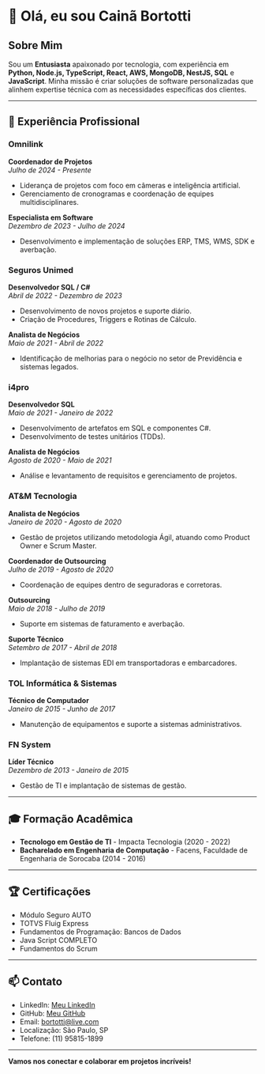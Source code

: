 # 👋 Olá, eu sou Cainã Bortotti

## Sobre Mim
Sou um **Entusiasta** apaixonado por tecnologia, com experiência em **Python, Node.js, TypeScript, React, AWS, MongoDB, NestJS, SQL** e **JavaScript**. Minha missão é criar soluções de software personalizadas que alinhem expertise técnica com as necessidades específicas dos clientes.

---

## 🚀 Experiência Profissional

### Omnilink
**Coordenador de Projetos**  
*Julho de 2024 - Presente*  
- Liderança de projetos com foco em câmeras e inteligência artificial.
- Gerenciamento de cronogramas e coordenação de equipes multidisciplinares.

**Especialista em Software**  
*Dezembro de 2023 - Julho de 2024*  
- Desenvolvimento e implementação de soluções ERP, TMS, WMS, SDK e averbação.

### Seguros Unimed
**Desenvolvedor SQL / C#**  
*Abril de 2022 - Dezembro de 2023*  
- Desenvolvimento de novos projetos e suporte diário.
- Criação de Procedures, Triggers e Rotinas de Cálculo.

**Analista de Negócios**  
*Maio de 2021 - Abril de 2022*  
- Identificação de melhorias para o negócio no setor de Previdência e sistemas legados.

### i4pro
**Desenvolvedor SQL**  
*Maio de 2021 - Janeiro de 2022*  
- Desenvolvimento de artefatos em SQL e componentes C#.
- Desenvolvimento de testes unitários (TDDs).

**Analista de Negócios**  
*Agosto de 2020 - Maio de 2021*  
- Análise e levantamento de requisitos e gerenciamento de projetos.

### AT&M Tecnologia
**Analista de Negócios**  
*Janeiro de 2020 - Agosto de 2020*  
- Gestão de projetos utilizando metodologia Ágil, atuando como Product Owner e Scrum Master.

**Coordenador de Outsourcing**  
*Julho de 2019 - Agosto de 2020*  
- Coordenação de equipes dentro de seguradoras e corretoras.

**Outsourcing**  
*Maio de 2018 - Julho de 2019*  
- Suporte em sistemas de faturamento e averbação.

**Suporte Técnico**  
*Setembro de 2017 - Abril de 2018*  
- Implantação de sistemas EDI em transportadoras e embarcadores.

### TOL Informática & Sistemas
**Técnico de Computador**  
*Janeiro de 2015 - Junho de 2017*  
- Manutenção de equipamentos e suporte a sistemas administrativos.

### FN System
**Líder Técnico**  
*Dezembro de 2013 - Janeiro de 2015*  
- Gestão de TI e implantação de sistemas de gestão.

---

## 🎓 Formação Acadêmica
- **Tecnologo em Gestão de TI** - Impacta Tecnologia (2020 - 2022)
- **Bacharelado em Engenharia de Computação** - Facens, Faculdade de Engenharia de Sorocaba (2014 - 2016)

---

## 🏆 Certificações
- Módulo Seguro AUTO
- TOTVS Fluig Express
- Fundamentos de Programação: Bancos de Dados
- Java Script COMPLETO
- Fundamentos do Scrum

---

## 📫 Contato
- LinkedIn: [Meu LinkedIn](https://www.linkedin.com/in/cbortotti)
- GitHub: [Meu GitHub](https://github.com/itsbortotti)
- Email: bortotti@live.com
- Localização: São Paulo, SP
- Telefone: (11) 95815-1899

---

**Vamos nos conectar e colaborar em projetos incríveis!**

